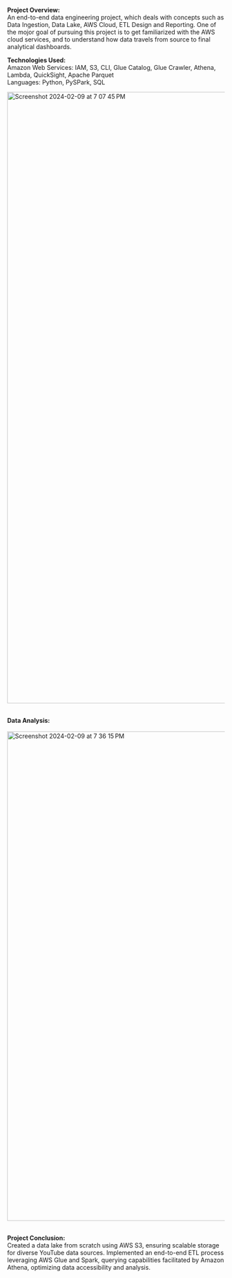 <strong>Project Overview:</strong> <br>
An end-to-end data engineering project, which deals with concepts such as Data Ingestion, Data Lake, AWS Cloud, ETL Design and Reporting.
One of the mojor goal of pursuing this project is to get familiarized with the AWS cloud services, and to understand how data travels from source to final analytical dashboards. 

<strong>Technologies Used:</strong> <br>
Amazon Web Services: IAM, S3, CLI, Glue Catalog, Glue Crawler, Athena, Lambda, QuickSight, Apache Parquet <br>
Languages: Python, PySPark, SQL

<img width="1413" alt="Screenshot 2024-02-09 at 7 07 45 PM" src="https://github.com/ShwetSaoji/Data_engineering_yt_analysis/assets/112597837/7aedafe9-bc04-472d-8bb9-b281b7a85b22">  <br>  <br>

<strong>Data Analysis:</strong> <br>  <br>
<img width="1131" alt="Screenshot 2024-02-09 at 7 36 15 PM" src="https://github.com/ShwetSaoji/Data_engineering_yt_analysis/assets/112597837/f5878f34-937f-479d-b2bb-4950765723a9">

<br>
<strong>Project Conclusion:</strong> <br>  
Created a data lake from scratch using AWS S3, ensuring scalable storage for diverse YouTube data sources.
Implemented an end-to-end ETL process leveraging AWS Glue and Spark, querying capabilities facilitated by
Amazon Athena, optimizing data accessibility and analysis.


